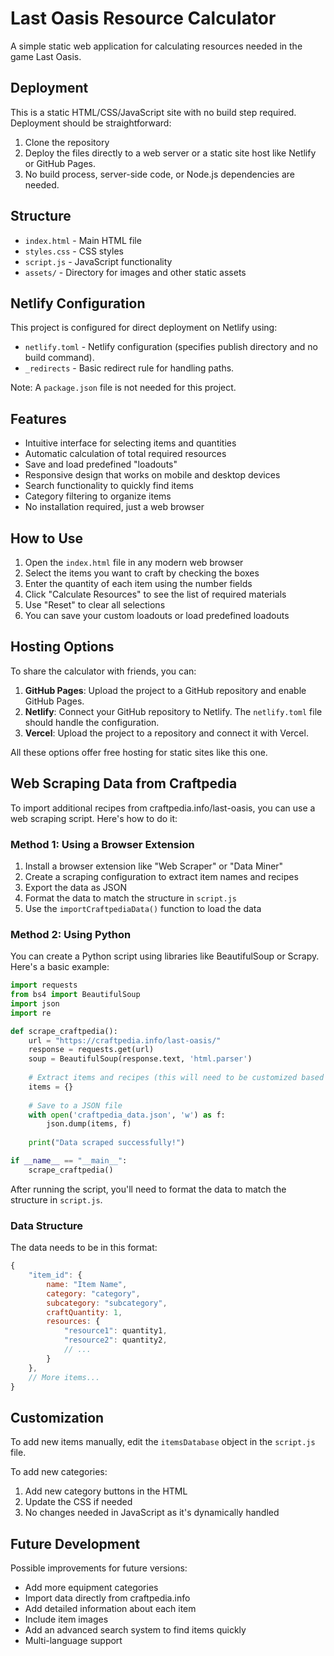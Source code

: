 # Last Oasis Resource Calculator

A simple static web application for calculating resources needed in the game Last Oasis.

## Deployment

This is a static HTML/CSS/JavaScript site with no build step required. Deployment should be straightforward:

1. Clone the repository
2. Deploy the files directly to a web server or a static site host like Netlify or GitHub Pages.
3. No build process, server-side code, or Node.js dependencies are needed.

## Structure

- `index.html` - Main HTML file
- `styles.css` - CSS styles
- `script.js` - JavaScript functionality
- `assets/` - Directory for images and other static assets

## Netlify Configuration

This project is configured for direct deployment on Netlify using:

- `netlify.toml` - Netlify configuration (specifies publish directory and no build command).
- `_redirects` - Basic redirect rule for handling paths.

Note: A `package.json` file is not needed for this project.

## Features

- Intuitive interface for selecting items and quantities
- Automatic calculation of total required resources
- Save and load predefined "loadouts"
- Responsive design that works on mobile and desktop devices
- Search functionality to quickly find items
- Category filtering to organize items
- No installation required, just a web browser

## How to Use

1. Open the `index.html` file in any modern web browser
2. Select the items you want to craft by checking the boxes
3. Enter the quantity of each item using the number fields
4. Click "Calculate Resources" to see the list of required materials
5. Use "Reset" to clear all selections
6. You can save your custom loadouts or load predefined loadouts

## Hosting Options

To share the calculator with friends, you can:

1. **GitHub Pages**: Upload the project to a GitHub repository and enable GitHub Pages.
2. **Netlify**: Connect your GitHub repository to Netlify. The `netlify.toml` file should handle the configuration.
3. **Vercel**: Upload the project to a repository and connect it with Vercel.

All these options offer free hosting for static sites like this one.

## Web Scraping Data from Craftpedia

To import additional recipes from craftpedia.info/last-oasis, you can use a web scraping script. Here's how to do it:

### Method 1: Using a Browser Extension

1. Install a browser extension like "Web Scraper" or "Data Miner"
2. Create a scraping configuration to extract item names and recipes
3. Export the data as JSON
4. Format the data to match the structure in `script.js`
5. Use the `importCraftpediaData()` function to load the data

### Method 2: Using Python

You can create a Python script using libraries like BeautifulSoup or Scrapy. Here's a basic example:

```python
import requests
from bs4 import BeautifulSoup
import json
import re

def scrape_craftpedia():
    url = "https://craftpedia.info/last-oasis/"
    response = requests.get(url)
    soup = BeautifulSoup(response.text, 'html.parser')
    
    # Extract items and recipes (this will need to be customized based on the site structure)
    items = {}
    
    # Save to a JSON file
    with open('craftpedia_data.json', 'w') as f:
        json.dump(items, f)
    
    print("Data scraped successfully!")

if __name__ == "__main__":
    scrape_craftpedia()
```

After running the script, you'll need to format the data to match the structure in `script.js`.

### Data Structure

The data needs to be in this format:

```javascript
{
    "item_id": {
        name: "Item Name",
        category: "category",
        subcategory: "subcategory",
        craftQuantity: 1,
        resources: {
            "resource1": quantity1,
            "resource2": quantity2,
            // ...
        }
    },
    // More items...
}
```

## Customization

To add new items manually, edit the `itemsDatabase` object in the `script.js` file.

To add new categories:
1. Add new category buttons in the HTML
2. Update the CSS if needed
3. No changes needed in JavaScript as it's dynamically handled

## Future Development

Possible improvements for future versions:

- Add more equipment categories
- Import data directly from craftpedia.info
- Add detailed information about each item
- Include item images
- Add an advanced search system to find items quickly
- Multi-language support 